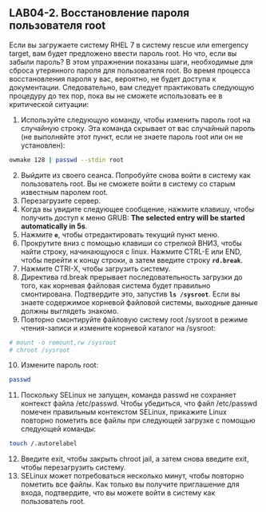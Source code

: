 ## LAB04-2. Восстановление пароля пользователя root

Если вы загружаете систему RHEL 7 в систему rescue или emergency target, вам будет предложено ввести пароль root. Но что, если вы забыли пароль? В этом упражнении показаны шаги, необходимые для сброса утерянного пароля для пользователя root. Во время процесса восстановления пароля у вас, вероятно, не будет доступа к документации. Следовательно, вам следует практиковать следующую процедуру до тех пор, пока вы не сможете использовать ее в критической ситуации:

1. Используйте следующую команду, чтобы изменить пароль root на случайную строку. Эта команда скрывает от вас случайный пароль (не выполняйте этот пункт, если не знаете пароль root или он не установлен):

```bash
owmake 128 | passwd --stdin root
```

2. Выйдите из своего сеанса. Попробуйте снова войти в систему как пользователь root. Вы не сможете войти в систему со старым известным паролем root.
2. Перезагрузите сервер.
3. Когда вы увидите следующее сообщение, нажмите клавишу, чтобы получить доступ к меню GRUB:
**The selected entry will be started automatically in 5s**.
5. Нажмите **```e```**, чтобы отредактировать текущий пункт меню.
6. Прокрутите вниз с помощью клавиши со стрелкой ВНИЗ, чтобы найти строку, начинающуюся с linux. Нажмите CTRL-E или END, чтобы перейти к концу строки, а затем введите строку **```rd.break```**.
7. Нажмите CTRI-X, чтобы загрузить систему.
8. Директива rd.break прерывает последовательность загрузки до того, как корневая файловая система будет правильно смонтирована. Подтвердите это, запустив **```ls /sysroot```**. Если вы знаете содержимое корневой файловой системы, выходные данные должны выглядеть знакомо.
9. Повторно смонтируйте файловую систему root /sysroot в режиме чтения-записи и измените корневой каталог на /sysroot:

```bash
# mount -o remount,rw /sysroot
# chroot /sysroot
```

10. Измените пароль root:

```bash
passwd
```

11. Поскольку SELinux не запущен, команда passwd не сохраняет контекст файла /etc/passwd. Чтобы убедиться, что файл /etc/passwd помечен правильным контекстом SELinux, прикажите Linux повторно пометить все файлы при следующей загрузке с помощью следующей команды:

```bash
touch /.autorelabel
```

12. Введите exit, чтобы закрыть chroot jail, а затем снова введите exit, чтобы перезагрузить систему.
13. SELinux может потребоваться несколько минут, чтобы повторно пометить все файлы. Как только вы получите приглашение для входа, подтвердите, что вы можете войти в систему как пользователь root.
